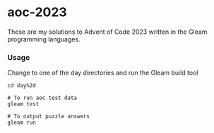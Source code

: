 # aoc-2023

These are my solutions to Advent of Code 2023 written in the Gleam programming languages.

### Usage
Change to one of the day directories and run the Gleam build tool
```shell
cd day%2d

# To run aoc test data
gleam test

# To output puzzle answers
gleam run
```